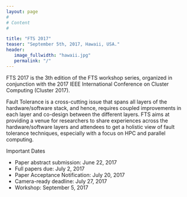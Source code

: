 ```yaml
---
layout: page
#
# Content
#

title: "FTS 2017"
teaser: "September 5th, 2017, Hawaii, USA."
header:
   image_fullwidth: "hawaii.jpg"
   permalink: "/"
---
```


FTS 2017 is the 3th edition of the FTS workshop series, organized in conjunction with the 2017
IEEE International Conference on Cluster Computing (Cluster 2017).


Fault Tolerance is a cross-cutting issue that spans all layers of the hardware/software stack, 
and hence, requires coupled improvements in each layer and co-design between the different layers. 
FTS aims at providing a venue for researchers to share experiences across the hardware/software 
layers and attendees to get a holistic view of fault tolerance techniques, especially with a 
focus on HPC and parallel computing. 


Important Dates
* Paper abstract submission: June 22, 2017
* Full papers due: July 2, 2017
* Paper Acceptance Notification: July 20, 2017
* Camera-ready deadline: July 27, 2017
* Workshop: September 5, 2017

